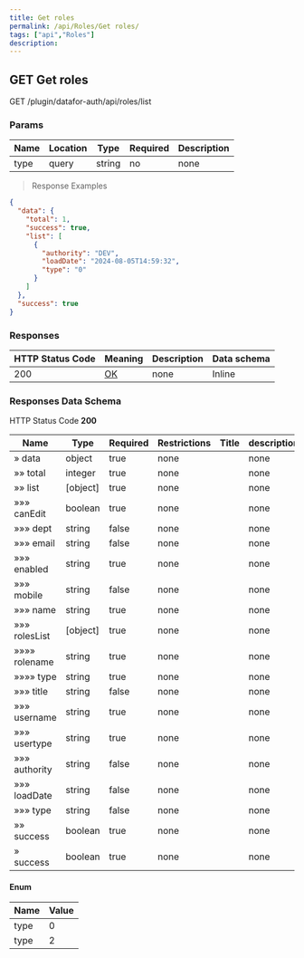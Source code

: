 ```yaml
---
title: Get roles
permalink: /api/Roles/Get roles/
tags: ["api","Roles"]
description: 
---
```


## GET Get roles

GET /plugin/datafor-auth/api/roles/list

### Params

|Name|Location|Type|Required|Description|
|---|---|---|---|---|
|type|query|string| no |none|

> Response Examples

```json
{
  "data": {
    "total": 1,
    "success": true,
    "list": [
      {
        "authority": "DEV",
        "loadDate": "2024-08-05T14:59:32",
        "type": "0"
      }
    ]
  },
  "success": true
}
```

### Responses

|HTTP Status Code |Meaning|Description|Data schema|
|---|---|---|---|
|200|[OK](https://tools.ietf.org/html/rfc7231#section-6.3.1)|none|Inline|

### Responses Data Schema

HTTP Status Code **200**

|Name|Type|Required|Restrictions|Title|description|
|---|---|---|---|---|---|
|» data|object|true|none||none|
|»» total|integer|true|none||none|
|»» list|[object]|true|none||none|
|»»» canEdit|boolean|true|none||none|
|»»» dept|string|false|none||none|
|»»» email|string|false|none||none|
|»»» enabled|string|true|none||none|
|»»» mobile|string|false|none||none|
|»»» name|string|true|none||none|
|»»» rolesList|[object]|true|none||none|
|»»»» rolename|string|true|none||none|
|»»»» type|string|true|none||none|
|»»» title|string|false|none||none|
|»»» username|string|true|none||none|
|»»» usertype|string|true|none||none|
|»»» authority|string|false|none||none|
|»»» loadDate|string|false|none||none|
|»»» type|string|false|none||none|
|»» success|boolean|true|none||none|
|» success|boolean|true|none||none|

#### Enum

|Name|Value|
|---|---|
|type|0|
|type|2|